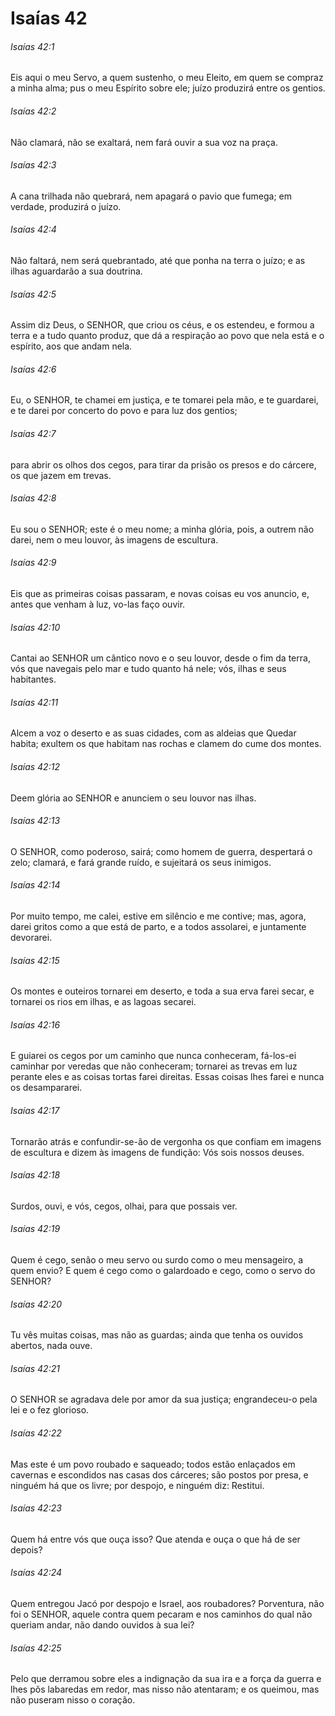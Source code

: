 # Isaías 42

###### Isaías 42:1

Eis aqui o meu Servo, a quem sustenho, o meu Eleito, em quem se compraz a minha alma; pus o meu Espírito sobre ele; juízo produzirá entre os gentios.

###### Isaías 42:2

Não clamará, não se exaltará, nem fará ouvir a sua voz na praça.

###### Isaías 42:3

A cana trilhada não quebrará, nem apagará o pavio que fumega; em verdade, produzirá o juízo.

###### Isaías 42:4

Não faltará, nem será quebrantado, até que ponha na terra o juízo; e as ilhas aguardarão a sua doutrina.

###### Isaías 42:5

Assim diz Deus, o SENHOR, que criou os céus, e os estendeu, e formou a terra e a tudo quanto produz, que dá a respiração ao povo que nela está e o espírito, aos que andam nela.

###### Isaías 42:6

Eu, o SENHOR, te chamei em justiça, e te tomarei pela mão, e te guardarei, e te darei por concerto do povo e para luz dos gentios;

###### Isaías 42:7

para abrir os olhos dos cegos, para tirar da prisão os presos e do cárcere, os que jazem em trevas.

###### Isaías 42:8

Eu sou o SENHOR; este é o meu nome; a minha glória, pois, a outrem não darei, nem o meu louvor, às imagens de escultura.

###### Isaías 42:9

Eis que as primeiras coisas passaram, e novas coisas eu vos anuncio, e, antes que venham à luz, vo-las faço ouvir.

###### Isaías 42:10

Cantai ao SENHOR um cântico novo e o seu louvor, desde o fim da terra, vós que navegais pelo mar e tudo quanto há nele; vós, ilhas e seus habitantes.

###### Isaías 42:11

Alcem a voz o deserto e as suas cidades, com as aldeias que Quedar habita; exultem os que habitam nas rochas e clamem do cume dos montes.

###### Isaías 42:12

Deem glória ao SENHOR e anunciem o seu louvor nas ilhas.

###### Isaías 42:13

O SENHOR, como poderoso, sairá; como homem de guerra, despertará o zelo; clamará, e fará grande ruído, e sujeitará os seus inimigos.

###### Isaías 42:14

Por muito tempo, me calei, estive em silêncio e me contive; mas, agora, darei gritos como a que está de parto, e a todos assolarei, e juntamente devorarei.

###### Isaías 42:15

Os montes e outeiros tornarei em deserto, e toda a sua erva farei secar, e tornarei os rios em ilhas, e as lagoas secarei.

###### Isaías 42:16

E guiarei os cegos por um caminho que nunca conheceram, fá-los-ei caminhar por veredas que não conheceram; tornarei as trevas em luz perante eles e as coisas tortas farei direitas. Essas coisas lhes farei e nunca os desampararei.

###### Isaías 42:17

Tornarão atrás e confundir-se-ão de vergonha os que confiam em imagens de escultura e dizem às imagens de fundição: Vós sois nossos deuses.

###### Isaías 42:18

Surdos, ouvi, e vós, cegos, olhai, para que possais ver.

###### Isaías 42:19

Quem é cego, senão o meu servo ou surdo como o meu mensageiro, a quem envio? E quem é cego como o galardoado e cego, como o servo do SENHOR?

###### Isaías 42:20

Tu vês muitas coisas, mas não as guardas; ainda que tenha os ouvidos abertos, nada ouve.

###### Isaías 42:21

O SENHOR se agradava dele por amor da sua justiça; engrandeceu-o pela lei e o fez glorioso.

###### Isaías 42:22

Mas este é um povo roubado e saqueado; todos estão enlaçados em cavernas e escondidos nas casas dos cárceres; são postos por presa, e ninguém há que os livre; por despojo, e ninguém diz: Restitui.

###### Isaías 42:23

Quem há entre vós que ouça isso? Que atenda e ouça o que há de ser depois?

###### Isaías 42:24

Quem entregou Jacó por despojo e Israel, aos roubadores? Porventura, não foi o SENHOR, aquele contra quem pecaram e nos caminhos do qual não queriam andar, não dando ouvidos à sua lei?

###### Isaías 42:25

Pelo que derramou sobre eles a indignação da sua ira e a força da guerra e lhes pôs labaredas em redor, mas nisso não atentaram; e os queimou, mas não puseram nisso o coração.

